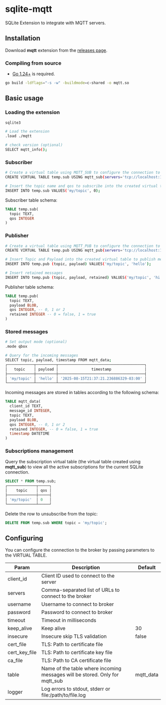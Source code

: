 # sqlite-mqtt
SQLite Extension to integrate with MQTT servers.

## Installation

Download **mqtt** extension from the [releases page](https://github.com/litesql/mqtt/releases).

### Compiling from source

- [Go 1.24+](https://go.dev) is required.

```sh
go build -ldflags="-s -w" -buildmode=c-shared -o mqtt.so
```

## Basic usage

### Loading the extension

```sh
sqlite3

# Load the extension
.load ./mqtt

# check version (optional)
SELECT mqtt_info();
```

### Subscriber

```sh
# Create a virtual table using MQTT_SUB to configure the connection to the broker
CREATE VIRTUAL TABLE temp.sub USING mqtt_sub(servers='tcp://localhost:1883', table=mqtt_data);

# Insert the topic name and qos to subscribe into the created virtual table
INSERT INTO temp.sub VALUES('my/topic', 0);
```

Subscriber table schema:

```sql
TABLE temp.sub(
  topic TEXT,
  qos INTEGER
)
```

### Publisher

```sh
# Create a virtual table using MQTT_PUB to configure the connection to the broker
CREATE VIRTUAL TABLE temp.pub USING mqtt_pub(servers='tcp://localhost:1883');

# Insert Topic and Payload into the created virtual table to publish messages
INSERT INTO temp.pub (topic, payload) VALUES('my/topic', 'hello');

# Insert retained messages
INSERT INTO temp.pub (topic, payload, retained) VALUES('my/topic', 'hi', 1);
```

Publisher table schema:

```sql
TABLE temp.pub(
  topic TEXT,
  payload BLOB,
  qos INTEGER, -- 0, 1 or 2
  retained INTEGER -- 0 = false, 1 = true
)
```

### Stored messages

```sh
# Set output mode (optional)
.mode qbox

# Query for the incoming messages
SELECT topic, payload, timestamp FROM mqtt_data;
┌────────────┬─────────┬───────────────────────────────────────┐
│   topic    │ payload │               timestamp               │
├────────────┼─────────┼───────────────────────────────────────┤
│ 'my/topic' │ 'hello' │ '2025-08-15T21:37:21.236886329-03:00' │
└────────────┴─────────┴───────────────────────────────────────┘

```

Incoming messages are stored in tables according to the following schema:

```sql
TABLE mqtt_data(
  client_id TEXT,
  message_id INTEGER,
  topic TEXT,
  payload BLOB,
  qos INTEGER, -- 0, 1 or 2
  retained INTEGER, -- 0 = false, 1 = true
  timestamp DATETIME
)
```

### Subscriptions management

Query the subscription virtual table (the virtual table created using **mqtt_sub**) to view all the active subscriptions for the current SQLite connection.

```sql
SELECT * FROM temp.sub;
┌─────────────┬─────┐
│    topic    │ qos │
├─────────────┼─────┤
│ 'my/topic'  │ 0   │
└─────────────┴─────┘
```

Delete the row to unsubscribe from the topic:

```sql
DELETE FROM temp.sub WHERE topic = 'my/topic';
```

## Configuring

You can configure the connection to the broker by passing parameters to the VIRTUAL TABLE.

| Param | Description | Default |
|-------|-------------|---------|
| client_id | Client ID used to connect to the server | |
| servers | Comma-separated list of URLs to connect to the broker | |
| username | Username to connect to broker | |
| password | Password to connect to broker | |
| timeout | Timeout in milliseconds | |
|	keep_alive | Keep alive| 30 |
| insecure | Insecure skip TLS validation | false |
| cert_file | TLS: Path to certificate file | |
| cert_key_file | TLS: Path to certificate key file | |
| ca_file | TLS: Path to CA certificate file | |
| table | Name of the table where incoming messages will be stored. Only for mqtt_sub | mqtt_data |
| logger | Log errors to stdout, stderr or file:/path/to/file.log |
